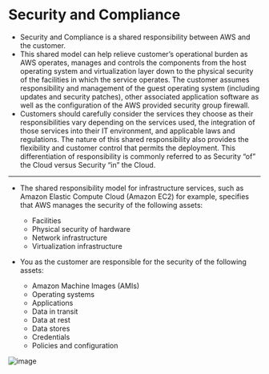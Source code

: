 # Security and Compliance
- Security and Compliance is a shared responsibility between AWS and the customer. 
- This shared model can help relieve customer’s operational burden as AWS operates, manages and controls the components from the host operating system and virtualization layer down to the physical security of the facilities in which the service operates. The customer assumes responsibility and management of the guest operating system (including updates and security patches), other associated application software as well as the configuration of the AWS provided security group firewall.
- Customers should carefully consider the services they choose as their responsibilities vary depending on the services used, the integration of those services into their IT environment, and applicable laws and regulations. The nature of this shared responsibility also provides the flexibility and customer control that permits the deployment. This differentiation of responsibility is commonly referred to as Security “of” the Cloud versus Security “in” the Cloud.

--- 

- The shared responsibility model for infrastructure services, such as Amazon Elastic Compute Cloud (Amazon EC2) for example, specifies that AWS manages the security of the following assets:
   - Facilities
   - Physical security of hardware
   - Network infrastructure
   - Virtualization infrastructure 
 
- You as the customer are responsible for the security of the following assets:
   - Amazon Machine Images (AMIs)
   - Operating systems
   - Applications
   - Data in transit
   - Data at rest
   - Data stores
   - Credentials
   - Policies and configuration
   
   
 ![image](https://user-images.githubusercontent.com/5827617/71540713-7e0d0280-2991-11ea-9d0a-b0b91fbf910a.png)
